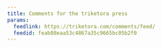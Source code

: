 ```yaml
---
title: Comments for the triketora press
params:
  feedlink: https://triketora.com/comments/feed/
  feedid: feab08eaa53c4867a35c9665bc05b2f0
---
```

